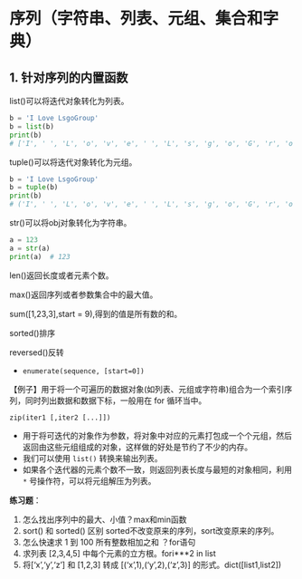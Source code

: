 # 序列（字符串、列表、元组、集合和字典）

## 1. 针对序列的内置函数

list()可以将迭代对象转化为列表。

```python
b = 'I Love LsgoGroup'
b = list(b)
print(b)  
# ['I', ' ', 'L', 'o', 'v', 'e', ' ', 'L', 's', 'g', 'o', 'G', 'r', 'o', 'u', 'p']
```

tuple()可以将迭代对象转化为元组。

```python
b = 'I Love LsgoGroup'
b = tuple(b)
print(b)  
# ('I', ' ', 'L', 'o', 'v', 'e', ' ', 'L', 's', 'g', 'o', 'G', 'r', 'o', 'u', 'p')
```

str()可以将obj对象转化为字符串。

```python
a = 123
a = str(a)
print(a)  # 123
```

len()返回长度或者元素个数。

max()返回序列或者参数集合中的最大值。

sum([1,23,3],start = 9),得到的值是所有数的和。

sorted()排序

reversed()反转

- `enumerate(sequence, [start=0])`

【例子】用于将一个可遍历的数据对象(如列表、元组或字符串)组合为一个索引序列，同时列出数据和数据下标，一般用在 for 循环当中。

```
zip(iter1 [,iter2 [...]])
```

- 用于将可迭代的对象作为参数，将对象中对应的元素打包成一个个元组，然后返回由这些元组组成的对象，这样做的好处是节约了不少的内存。
- 我们可以使用 `list()` 转换来输出列表。
- 如果各个迭代器的元素个数不一致，则返回列表长度与最短的对象相同，利用 `*` 号操作符，可以将元组解压为列表。

**练习题**：

1. 怎么找出序列中的最⼤、⼩值？max和min函数
2. sort() 和 sorted() 区别 sorted不改变原来的序列，sort改变原来的序列。
3. 怎么快速求 1 到 100 所有整数相加之和  ？for语句
4. 求列表 [2,3,4,5] 中每个元素的立方根。fori***2 in list
5. 将[‘x’,‘y’,‘z’] 和 [1,2,3] 转成 [(‘x’,1),(‘y’,2),(‘z’,3)] 的形式。dict([list1,list2])

